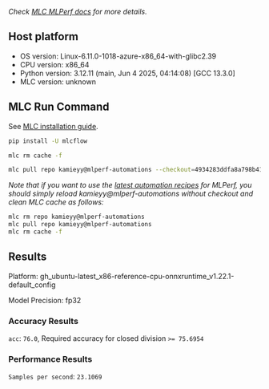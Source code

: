 *Check [MLC MLPerf docs](https://docs.mlcommons.org/inference) for more details.*

## Host platform

* OS version: Linux-6.11.0-1018-azure-x86_64-with-glibc2.39
* CPU version: x86_64
* Python version: 3.12.11 (main, Jun  4 2025, 04:14:08) [GCC 13.3.0]
* MLC version: unknown

## MLC Run Command

See [MLC installation guide](https://docs.mlcommons.org/inference/install/).

```bash
pip install -U mlcflow

mlc rm cache -f

mlc pull repo kamieyy@mlperf-automations --checkout=4934283ddfa8a798b41fcb075c301f5ebe6e2db9


```
*Note that if you want to use the [latest automation recipes](https://docs.mlcommons.org/inference) for MLPerf,
 you should simply reload kamieyy@mlperf-automations without checkout and clean MLC cache as follows:*

```bash
mlc rm repo kamieyy@mlperf-automations
mlc pull repo kamieyy@mlperf-automations
mlc rm cache -f

```

## Results

Platform: gh_ubuntu-latest_x86-reference-cpu-onnxruntime_v1.22.1-default_config

Model Precision: fp32

### Accuracy Results 
`acc`: `76.0`, Required accuracy for closed division `>= 75.6954`

### Performance Results 
`Samples per second`: `23.1069`
